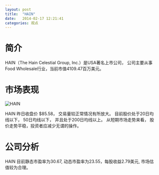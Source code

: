 ```yaml
---
layout: post
title:  "HAIN"
date:   2014-02-17 12:21:41
categories: 观点
---
```


# 简介
HAIN（The Hain Celestial Group, Inc.）是USA著名上市公司，
公司主要从事Food Wholesale行业，当前市值4109.47百万美元。

# 市场表现

![HAIN](http://finviz.com/chart.ashx?t=HAIN&ty=c&ta=1&p=d&s=l)

HAIN 昨日收盘价 $85.58，
交易量较正常情况有所放大。
目前股价处于20日均线以下，
50日均线以下，
并且处于200日均线以上。
从短期市场走势来看，
股价走势平稳，投资者应减少无谓的操作。

# 公司分析
HAIN 目前静态市盈率为30.67, 动态市盈率为23.55，每股收益2.79美元,
市场估值较为合理。

